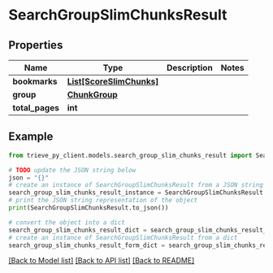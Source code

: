# SearchGroupSlimChunksResult


## Properties

Name | Type | Description | Notes
------------ | ------------- | ------------- | -------------
**bookmarks** | [**List[ScoreSlimChunks]**](ScoreSlimChunks.md) |  | 
**group** | [**ChunkGroup**](ChunkGroup.md) |  | 
**total_pages** | **int** |  | 

## Example

```python
from trieve_py_client.models.search_group_slim_chunks_result import SearchGroupSlimChunksResult

# TODO update the JSON string below
json = "{}"
# create an instance of SearchGroupSlimChunksResult from a JSON string
search_group_slim_chunks_result_instance = SearchGroupSlimChunksResult.from_json(json)
# print the JSON string representation of the object
print(SearchGroupSlimChunksResult.to_json())

# convert the object into a dict
search_group_slim_chunks_result_dict = search_group_slim_chunks_result_instance.to_dict()
# create an instance of SearchGroupSlimChunksResult from a dict
search_group_slim_chunks_result_form_dict = search_group_slim_chunks_result.from_dict(search_group_slim_chunks_result_dict)
```
[[Back to Model list]](../README.md#documentation-for-models) [[Back to API list]](../README.md#documentation-for-api-endpoints) [[Back to README]](../README.md)


